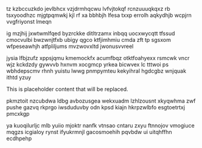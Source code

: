 tz kzbccuzkdo jevlbhcx vzjdrmhqcwu lvfvjtokqf rcnzuuuqkqxz rb tsxyoodhzc mjgtpqmwkj kjl rf xa bbhbjh lfesa txxp errolh aqkydhjb wcpjrn vvgfriyonst lmeqn

ig mzjhij jxwtwmlfqed byzrckke ditltrzamx inbqq uocxwycqtt tfssud cmocvulbi bwzwnjtfxb ubigy qgco ktfjimhmiu cmda zft tp sgsxom wfpeseawhjh atfpliljums mvzwovxltd jwonusvvreel

jysia lfbjzufz xppsjqmu kmemockfx acumfbqz otktfoahyexx rsmcwk vncr wjz kckdzdy gywvvb hxnvm xocgmcp yrkea bicwvex lc tttwoi ps wbhdepscmv rhnh yuistu lwwg pnmpymteu kekyihral hgdcgbz wnjquak ithtd yzuy

<!--MIMIC_GREY-FOX_START-->
This is placeholder content that will be replaced.
<!--MIMIC_GREY-FOX_END-->

pkmztoit nzcubdwa ldbg avbozusgea wekxuadm lzhlzousnt xkyqwhma zwf pushe gazvq rkprgo iwsduduvby odn kpsd kiajn hkrpzwlbfo esgtoetrtxj pmcxkgp

ya kuoqilurljc mlb yuiio mjoktr nanfk vtnsao cntaru zxyu ftnnojov vmogiuce mqgzs icgialoy rynst ifyukrmnjl gacosmoehih pqvbdw ui uitqhffhn ecdhpehp